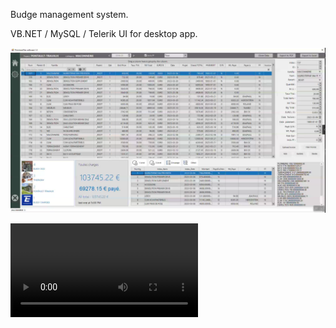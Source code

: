 Budge management system.



VB.NET / MySQL / Telerik UI for desktop app.



![image](https://github.com/softdev1012/budgetmanager/blob/master/demo/image.png)



<video src="https://github.com/softdev1012/budgetmanager/blob/master/demo/capture.webm"></video>

